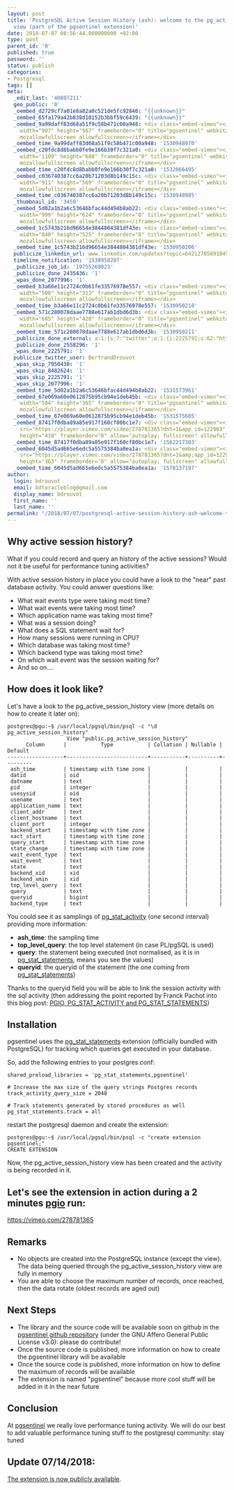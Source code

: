 ```yaml
---
layout: post
title: 'PostgreSQL Active Session History (ash): welcome to the pg_active_session_history
  view (part of the pgsentinel extension)'
date: 2018-07-07 08:56:44.000000000 +02:00
type: post
parent_id: '0'
published: true
password: ''
status: publish
categories:
- Postgresql
tags: []
meta:
  _edit_last: '40807211'
  geo_public: '0'
  _oembed_d2729cf7a01e8a82a0c521de5fc92846: "{{unknown}}"
  _oembed_65fa179a42b838d10152b3bbf59c6439: "{{unknown}}"
  _oembed_9a99daff83d68a51f9c58b471c00a948: <div class="embed-vimeo"><iframe src="https://player.vimeo.com/video/278781365?app_id=122963"
    width="907" height="567" frameborder="0" title="pgsentinel" webkitallowfullscreen
    mozallowfullscreen allowfullscreen></iframe></div>
  _oembed_time_9a99daff83d68a51f9c58b471c00a948: '1530948970'
  _oembed_c20fdc8d8babb0fe9e166b30f7c321a0: <div class="embed-vimeo"><iframe src="https://player.vimeo.com/video/278781365?app_id=122963"
    width="1100" height="688" frameborder="0" title="pgsentinel" webkitallowfullscreen
    mozallowfullscreen allowfullscreen></iframe></div>
  _oembed_time_c20fdc8d8babb0fe9e166b30f7c321a0: '1532066495'
  _oembed_c036740387cc6a20b71203d8b149c15c: <div class="embed-vimeo"><iframe src="https://player.vimeo.com/video/278781365?app_id=122963"
    width="911" height="569" frameborder="0" title="pgsentinel" webkitallowfullscreen
    mozallowfullscreen allowfullscreen></iframe></div>
  _oembed_time_c036740387cc6a20b71203d8b149c15c: '1530948985'
  _thumbnail_id: '3459'
  _oembed_5d02a1b2a6c53646bfac44d494b8ab22: <div class="embed-vimeo"><iframe src="https://player.vimeo.com/video/278781365?app_id=122963"
    width="999" height="624" frameborder="0" title="pgsentinel" webkitallowfullscreen
    mozallowfullscreen allowfullscreen></iframe></div>
  _oembed_1c5743b216d96654e3844804381df43e: <div class="embed-vimeo"><iframe src="https://player.vimeo.com/video/278781365?app_id=122963"
    width="840" height="525" frameborder="0" title="pgsentinel" webkitallowfullscreen
    mozallowfullscreen allowfullscreen></iframe></div>
  _oembed_time_1c5743b216d96654e3844804381df43e: '1530950206'
  publicize_linkedin_url: www.linkedin.com/updates?topic=6421270589184577536
  timeline_notification: '1530950207'
  _publicize_job_id: '19755269023'
  _publicize_done_2435436: '1'
  _wpas_done_2077996: '1'
  _oembed_b3a66e11c2724c0b61fe33576978e557: <div class="embed-vimeo"><iframe src="https://player.vimeo.com/video/278781365?app_id=122963"
    width="500" height="313" frameborder="0" title="pgsentinel" webkitallowfullscreen
    mozallowfullscreen allowfullscreen></iframe></div>
  _oembed_time_b3a66e11c2724c0b61fe33576978e557: '1530950210'
  _oembed_571c280078daae7788e617ab1dbd6d3b: <div class="embed-vimeo"><iframe src="https://player.vimeo.com/video/278781365?app_id=122963"
    width="685" height="428" frameborder="0" title="pgsentinel" webkitallowfullscreen
    mozallowfullscreen allowfullscreen></iframe></div>
  _oembed_time_571c280078daae7788e617ab1dbd6d3b: '1530950211'
  _publicize_done_external: a:1:{s:7:"twitter";a:1:{i:2225791;s:62:"https://twitter.com/BertrandDrouvot/status/1015504908097937408";}}
  _publicize_done_2558296: '1'
  _wpas_done_2225791: '1'
  publicize_twitter_user: BertrandDrouvot
  _wpas_skip_7950430: '1'
  _wpas_skip_8482624: '1'
  _wpas_skip_2225791: '1'
  _wpas_skip_2077996: '1'
  _oembed_time_5d02a1b2a6c53646bfac44d494b8ab22: '1531573961'
  _oembed_67e069a60e0612875b95cb94e1deb45b: <div class="embed-vimeo"><iframe src="https://player.vimeo.com/video/278781365?app_id=122963"
    width="584" height="365" frameborder="0" title="pgsentinel" webkitallowfullscreen
    mozallowfullscreen allowfullscreen></iframe></div>
  _oembed_time_67e069a60e0612875b95cb94e1deb45b: '1531575605'
  _oembed_87417f0dba89a85e917f160cf80bc1e7: <div class="embed-vimeo"><iframe title="pgsentinel"
    src="https://player.vimeo.com/video/278781365?dnt=1&app_id=122963" width="700"
    height="438" frameborder="0" allow="autoplay; fullscreen" allowfullscreen></iframe></div>
  _oembed_time_87417f0dba89a85e917f160cf80bc1e7: '1562217303'
  _oembed_6045d5ad665e6edc5a5575384ba0ea1a: <div class="embed-vimeo"><iframe title="pgsentinel"
    src="https://player.vimeo.com/video/278781365?dnt=1&amp;app_id=122963" width="580"
    height="363" frameborder="0" allow="autoplay; fullscreen" allowfullscreen></iframe></div>
  _oembed_time_6045d5ad665e6edc5a5575384ba0ea1a: '1578137197'
author:
  login: bdrouvot
  email: bdtoracleblog@gmail.com
  display_name: bdrouvot
  first_name: ''
  last_name: ''
permalink: "/2018/07/07/postgresql-active-session-history-ash-welcome-to-the-pg_active_session_history-view-part-of-the-pgsentinel-extension/"
---
```


Why active session history?
---------------------------

What if you could record and query an history of the active sessions? Would not it be useful for performance tuning activities?

With active session history in place you could have a look to the "near" past database activity. You could answer questions like:

-   What wait events type were taking most time?
-   What wait events were taking most time?
-   Which application name was taking most time?
-   What was a session doing?
-   What does a SQL statement wait for?
-   How many sessions were running in CPU?
-   Which database was taking most time?
-   Which backend type was taking most time?
-   On which wait event was the session waiting for?
-   And so on....

How does it look like?
----------------------

Let's have a look to the pg\_active\_session\_history view (more details on how to create it later on):

    postgres@pgu:~$ /usr/local/pgsql/bin/psql -c "\d pg_active_session_history"
                       View "public.pg_active_session_history"
          Column      |           Type           | Collation | Nullable | Default
    ------------------+--------------------------+-----------+----------+---------
     ash_time         | timestamp with time zone |           |          |
     datid            | oid                      |           |          |
     datname          | text                     |           |          |
     pid              | integer                  |           |          |
     usesysid         | oid                      |           |          |
     usename          | text                     |           |          |
     application_name | text                     |           |          |
     client_addr      | text                     |           |          |
     client_hostname  | text                     |           |          |
     client_port      | integer                  |           |          |
     backend_start    | timestamp with time zone |           |          |
     xact_start       | timestamp with time zone |           |          |
     query_start      | timestamp with time zone |           |          |
     state_change     | timestamp with time zone |           |          |
     wait_event_type  | text                     |           |          |
     wait_event       | text                     |           |          |
     state            | text                     |           |          |
     backend_xid      | xid                      |           |          |
     backend_xmin     | xid                      |           |          |
     top_level_query  | text                     |           |          |
     query            | text                     |           |          |
     queryid          | bigint                   |           |          |
     backend_type     | text                     |           |          |

You could see it as samplings of [pg\_stat\_activity](https://www.postgresql.org/docs/current/static/monitoring-stats.html#PG-STAT-ACTIVITY-VIEW) (one second interval) providing more information:

-   **ash\_time**: the sampling time
-   **top\_level\_query**: the top level statement (in case PL/pgSQL is used)
-   **query**: the statement being executed (not normalised, as it is in [pg\_stat\_statements](https://www.postgresql.org/docs/current/static/pgstatstatements.html), means you see the values)
-   **queryid**: the queryid of the statement (the one coming from [pg\_stat\_statements](https://www.postgresql.org/docs/current/static/pgstatstatements.html))

Thanks to the queryid field you will be able to link the session activity with the sql activity (then addressing the point reported by Franck Pachot into this blog post: [PGIO, PG\_STAT\_ACTIVITY and PG\_STAT\_STATEMENTS](https://blog.dbi-services.com/pgio-pg_stat_activity-and-pg_stat_statements/))

Installation
------------

pgsentinel uses the [pg\_stat\_statements](http://www.postgresql.org/docs/current/static/pgstatstatements.html) extension (officially bundled with PostgreSQL) for tracking which queries get executed in your database.

So, add the following entries to your postgres.conf:

    shared_preload_libraries = 'pg_stat_statements,pgsentinel'

    # Increase the max size of the query strings Postgres records
    track_activity_query_size = 2048

    # Track statements generated by stored procedures as well
    pg_stat_statements.track = all

restart the postgresql daemon and create the extension:

    postgres@pgu:~$ /usr/local/pgsql/bin/psql -c "create extension pgsentinel;"
    CREATE EXTENSION

Now, the pg\_active\_session\_history view has been created and the activity is being recorded in it.

Let's see the extension in action during a 2 minutes [pgio](https://kevinclosson.net/2018/05/22/sneak-preview-of-pgio-the-slob-method-for-postgressql-part-i-the-beta-pgio-readme-file/) run:
---------------------------------------------------------------------------------------------------------------------------------------------------------------------------------------------

https://vimeo.com/278781365

Remarks
-------

-   No objects are created into the PostgreSQL instance (except the view). The data being queried through the pg\_active\_session\_history view are fully in memory
-   You are able to choose the maximum number of records, once reached, then the data rotate (oldest records are aged out)

Next Steps
----------

-   The library and the source code will be available soon on github in the [pgsentinel github repository](https://github.com/pgsentinel/pgsentinel) (under the GNU Affero General Public License v3.0): please do contribute!
-   Once the source code is published, more information on how to create the pgsentinel library will be available
-   Once the source code is published, more information on how to define the maximum of records will be available
-   The extension is named "pgsentinel" because more cool stuff will be added in it in the near future

Conclusion
----------

At [pgsentinel](https://www.pgsentinel.com/) we really love performance tuning activity. We will do our best to add valuable performance tuning stuff to the postgresql community: stay tuned

Update 07/14/2018:
------------------

[The extension is now publicly available](https://bdrouvot.wordpress.com/2018/07/14/postgresql-active-session-history-extension-is-now-publicly-available/).
